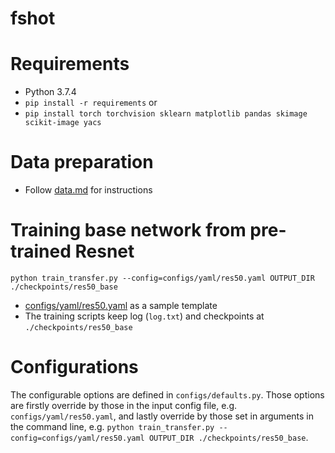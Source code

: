# fshot

# Requirements
* Python 3.7.4
* `pip install -r requirements`
or
* `pip install torch torchvision sklearn matplotlib pandas skimage scikit-image yacs`

# Data preparation
* Follow [data.md](data.md) for instructions

# Training base network from pre-trained Resnet
`python train_transfer.py --config=configs/yaml/res50.yaml OUTPUT_DIR ./checkpoints/res50_base`
- [configs/yaml/res50.yaml](configs/yaml/res50.yaml) as a sample template
- The training scripts keep log (`log.txt`) and checkpoints at `./checkpoints/res50_base`

# Configurations
The configurable options are defined in `configs/defaults.py`. Those options are firstly override by those in the input config file, e.g. `configs/yaml/res50.yaml`, and lastly override by those set in arguments in the command line, e.g. `python train_transfer.py --config=configs/yaml/res50.yaml OUTPUT_DIR ./checkpoints/res50_base`.

